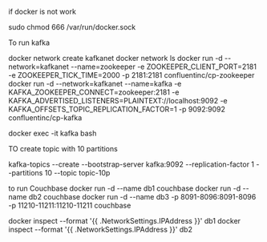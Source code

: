 if docker is not work

sudo chmod 666 /var/run/docker.sock

To run kafka

docker network create kafkanet
docker network ls
docker run -d --network=kafkanet --name=zookeeper -e ZOOKEEPER_CLIENT_PORT=2181 -e ZOOKEEPER_TICK_TIME=2000 -p 2181:2181 confluentinc/cp-zookeeper
docker run -d --network=kafkanet --name=kafka -e KAFKA_ZOOKEEPER_CONNECT=zookeeper:2181 -e KAFKA_ADVERTISED_LISTENERS=PLAINTEXT://localhost:9092 -e KAFKA_OFFSETS_TOPIC_REPLICATION_FACTOR=1 -p 9092:9092 confluentinc/cp-kafka

docker exec -it kafka bash

TO create topic with 10 partitions

kafka-topics --create --bootstrap-server kafka:9092 --replication-factor 1 --partitions 10 --topic topic-10p 

to run Couchbase
docker run -d --name db1 couchbase
docker run -d --name db2 couchbase
docker run -d --name db3 -p 8091-8096:8091-8096 -p 11210-11211:11210-11211 couchbase

docker inspect --format '{{ .NetworkSettings.IPAddress }}' db1
docker inspect --format '{{ .NetworkSettings.IPAddress }}' db2